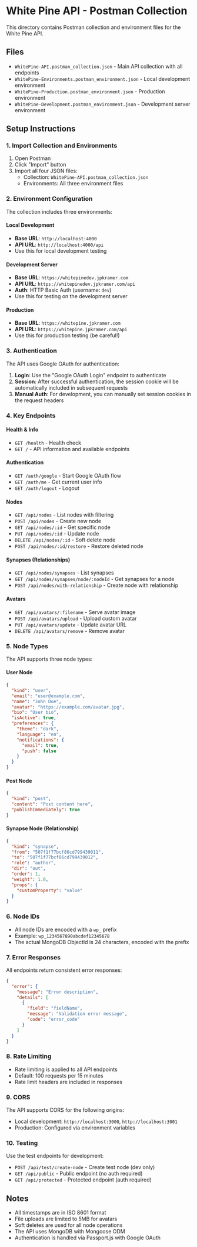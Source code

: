 # White Pine API - Postman Collection

This directory contains Postman collection and environment files for the White Pine API.

## Files

- `WhitePine-API.postman_collection.json` - Main API collection with all endpoints
- `WhitePine-Environments.postman_environment.json` - Local development environment
- `WhitePine-Production.postman_environment.json` - Production environment
- `WhitePine-Development.postman_environment.json` - Development server environment

## Setup Instructions

### 1. Import Collection and Environments

1. Open Postman
2. Click "Import" button
3. Import all four JSON files:
   - Collection: `WhitePine-API.postman_collection.json`
   - Environments: All three environment files

### 2. Environment Configuration

The collection includes three environments:

#### Local Development
- **Base URL**: `http://localhost:4000`
- **API URL**: `http://localhost:4000/api`
- Use this for local development testing

#### Development Server
- **Base URL**: `https://whitepinedev.jpkramer.com`
- **API URL**: `https://whitepinedev.jpkramer.com/api`
- **Auth**: HTTP Basic Auth (username: `dev`)
- Use this for testing on the development server

#### Production
- **Base URL**: `https://whitepine.jpkramer.com`
- **API URL**: `https://whitepine.jpkramer.com/api`
- Use this for production testing (be careful!)

### 3. Authentication

The API uses Google OAuth for authentication:

1. **Login**: Use the "Google OAuth Login" endpoint to authenticate
2. **Session**: After successful authentication, the session cookie will be automatically included in subsequent requests
3. **Manual Auth**: For development, you can manually set session cookies in the request headers

### 4. Key Endpoints

#### Health & Info
- `GET /health` - Health check
- `GET /` - API information and available endpoints

#### Authentication
- `GET /auth/google` - Start Google OAuth flow
- `GET /auth/me` - Get current user info
- `GET /auth/logout` - Logout

#### Nodes
- `GET /api/nodes` - List nodes with filtering
- `POST /api/nodes` - Create new node
- `GET /api/nodes/:id` - Get specific node
- `PUT /api/nodes/:id` - Update node
- `DELETE /api/nodes/:id` - Soft delete node
- `POST /api/nodes/:id/restore` - Restore deleted node

#### Synapses (Relationships)
- `GET /api/nodes/synapses` - List synapses
- `GET /api/nodes/synapses/node/:nodeId` - Get synapses for a node
- `POST /api/nodes/with-relationship` - Create node with relationship

#### Avatars
- `GET /api/avatars/:filename` - Serve avatar image
- `POST /api/avatars/upload` - Upload custom avatar
- `PUT /api/avatars/update` - Update avatar URL
- `DELETE /api/avatars/remove` - Remove avatar

### 5. Node Types

The API supports three node types:

#### User Node
```json
{
  "kind": "user",
  "email": "user@example.com",
  "name": "John Doe",
  "avatar": "https://example.com/avatar.jpg",
  "bio": "User bio",
  "isActive": true,
  "preferences": {
    "theme": "dark",
    "language": "en",
    "notifications": {
      "email": true,
      "push": false
    }
  }
}
```

#### Post Node
```json
{
  "kind": "post",
  "content": "Post content here",
  "publishImmediately": true
}
```

#### Synapse Node (Relationship)
```json
{
  "kind": "synapse",
  "from": "507f1f77bcf86cd799439011",
  "to": "507f1f77bcf86cd799439012",
  "role": "author",
  "dir": "out",
  "order": 1,
  "weight": 1.0,
  "props": {
    "customProperty": "value"
  }
}
```

### 6. Node IDs

- All node IDs are encoded with a `wp_` prefix
- Example: `wp_1234567890abcdef12345678`
- The actual MongoDB ObjectId is 24 characters, encoded with the prefix

### 7. Error Responses

All endpoints return consistent error responses:

```json
{
  "error": {
    "message": "Error description",
    "details": [
      {
        "field": "fieldName",
        "message": "Validation error message",
        "code": "error_code"
      }
    ]
  }
}
```

### 8. Rate Limiting

- Rate limiting is applied to all API endpoints
- Default: 100 requests per 15 minutes
- Rate limit headers are included in responses

### 9. CORS

The API supports CORS for the following origins:
- Local development: `http://localhost:3000`, `http://localhost:3001`
- Production: Configured via environment variables

### 10. Testing

Use the test endpoints for development:
- `POST /api/test/create-node` - Create test node (dev only)
- `GET /api/public` - Public endpoint (no auth required)
- `GET /api/protected` - Protected endpoint (auth required)

## Notes

- All timestamps are in ISO 8601 format
- File uploads are limited to 5MB for avatars
- Soft deletes are used for all node operations
- The API uses MongoDB with Mongoose ODM
- Authentication is handled via Passport.js with Google OAuth
